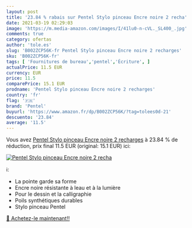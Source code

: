 ```yaml
---
layout: post
title: '23.84 % rabais sur Pentel Stylo pinceau Encre noire 2 recha'
date: 2021-03-19 02:29:03
image: 'https://m.media-amazon.com/images/I/41lu0-n-cVL._SL400_.jpg'
comments: true
category: ofertas
author: 'tole.es'
slug: 'B002ZCP56K-fr Pentel Stylo pinceau Encre noire 2 recharges'
sku: 'B002ZCP56K-fr'
tags: [ 'Fournitures de bureau','pentel','Écriture', ]
actualPrice: 11.5 EUR
currency: EUR
price: 11.5
comparePrice: 15.1 EUR
prodname: 'Pentel Stylo pinceau Encre noire 2 recharges'
country: 'fr'
flag: '🇫🇷'
brand: 'Pentel'
buyurl: 'https://www.amazon.fr/dp/B002ZCP56K/?tag=tolees0d-21'
descuento: '23.84'
average: '11.5'
---
```


Vous avez [Pentel Stylo pinceau Encre noire 2 recharges](https://www.amazon.fr/dp/B002ZCP56K/?tag=tolees0d-21)  à  23.84 % de réduction, prix final  11.5 EUR (original: 15.1 EUR) ici:

[![Pentel Stylo pinceau Encre noire 2 recha](https://m.media-amazon.com/images/I/41lu0-n-cVL._SL400_.jpg)](https://www.amazon.fr/dp/B002ZCP56K/?tag=tolees0d-21)

ℹ️:

- La pointe garde sa forme
- Encre noire résistante à leau et à la lumière
- Pour le dessin et la calligraphie
- Poils synthétiques durables
- Stylo pinceau Pentel

[🛒 Achetez-le maintenant!!](https://www.amazon.fr/dp/B002ZCP56K/?tag=tolees0d-21)
